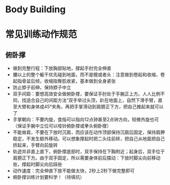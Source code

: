# Body Building

# 常见训练动作规范
## 俯卧撑
* 做到完整行程：下放胸部贴地，撑起手肘完全伸直
* 腰以上的整个躯干优先碰到地面，而不是髋或者头：注意做到卷起和收缩，卷起指骨盆后倾，收缩指臀肌收紧，基本做到全身紧张
* 防止脖子前伸，保持脖子中立
* 双手间距：要想高效安全做俯卧撑，要保证手肘处于手腕正上方。人人比例不同，找适合自己的间距方法“双手举过头顶，趴在地面上，自然下滑手臂，直至大臂和身体成45°夹角，再把手掌滑动到肩膀正下方，把自己推起来就可以了
* 手掌朝向：不要内旋，食指可以指向12点钟甚至2点钟方向，轻微外旋也可（保证手腕中立位可以哑铃俯卧撑或拳头俯卧撑）
* 不能耸肩，不要在下放时沉肩，而应该在动作顶部保持沉肩后固定，保持肩胛稳定，不发生额外移动。可以想象撑起时把二头往前转，把自己从地面把自己挤起来，手臂向前旋转
* 轨迹并非直上直下，俯卧撑底部时，双手保持在下胸附近；起身后，双手位于肩膀正下方。由于双手固定，所以需要身体前后摆动：下放时脚尖向前移动些，撑起时脚尖向后踩些
* 动作速度：完全伸直下放不能做太快，2秒上2秒下做完整即可
* 俯卧撑训练计划要科学！（待填坑）